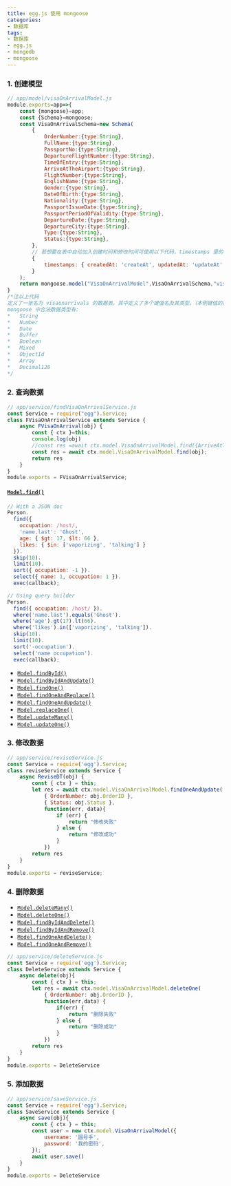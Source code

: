 ```yaml
---
title: egg.js 使用 mongoose
categories: 
- 数据库
tags:
- 数据库
- egg.js
- mongodb
- mongoose
---
```




### 1. 创建模型
<!--more-->
```js
// app/model/visaOnArrivalModel.js
module.exports=app=>{
    const {mongoose}=app;
    const {Schema}=mongoose;
    const VisaOnArrivalSchema=new Schema(
        {
            OrderNumber:{type:String},
            FullName:{type:String},
            PassportNo:{type:String},
            DepartureFlightNumber:{type:String},
            TimeOfEntry:{type:String},
            ArriveAtTheAirport:{type:String},
            FlightNumber:{type:String},
            EnglishName:{type:String},
            Gender:{type:String},
            DateOfBirth:{type:String},
            Nationality:{type:String},
            PassportIssueDate:{type:String},
            PassportPeriodOfValidity:{type:String},
            DepartureDate:{type:String},
            DepartureCity:{type:String},
            Type:{type:String},
            Status:{type:String},
        },
        // 若想要在表中自动加入创建时间和修改时间可使用以下代码，timestamps 里的值名称可以随意修改
        {
            timestamps: { createdAt: 'createAt', updatedAt: 'updateAt' }
        }
    );
    return mongoose.model("VisaOnArrivalModel",VisaOnArrivalSchema,"visaonarrivals")
}
/*注以上代码
定义了一张名为 visaonarrivals 的数据表，其中定义了多个键值名及其类型。（本例键值的数据类型为 string 类型）
mongoose 中合法数据类型有:
*   String
*   Number
*   Date
*   Buffer
*   Boolean
*   Mixed
*   ObjectId
*   Array
*   Decimal128
*/	

```


### 2. 查询数据

```js
// app/service/findVisaOnArrivalService.js
const Service = require("egg").Service;
class FVisaOnArrivalService extends Service {
    async FVisaOnArrival(obj) {
        const { ctx }=this;
        console.log(obj)
        //const res =await ctx.model.VisaOnArrivalModel.find({ArriveAtTheAirport:obj.ArriveAtTheAirport});
        const res = await ctx.model.VisaOnArrivalModel.find(obj);
        return res
    }
}
module.exports = FVisaOnArrivalService;

```

#### [`Model.find()`](https://mongoosejs.com/docs/api.html#model_Model.find)

```js
// With a JSON doc
Person.
  find({
    occupation: /host/,
    'name.last': 'Ghost',
    age: { $gt: 17, $lt: 66 },
    likes: { $in: ['vaporizing', 'talking'] }
  }).
  skip(10).
  limit(10).
  sort({ occupation: -1 }).
  select({ name: 1, occupation: 1 }).
  exec(callback);

// Using query builder
Person.
  find({ occupation: /host/ }).
  where('name.last').equals('Ghost').
  where('age').gt(17).lt(66).
  where('likes').in(['vaporizing', 'talking']).
  skip(10).
  limit(10).
  sort('-occupation').
  select('name occupation').
  exec(callback);

```



- [`Model.findById()`](https://mongoosejs.com/docs/api.html#model_Model.findById)
- [`Model.findByIdAndUpdate()`](https://mongoosejs.com/docs/api.html#model_Model.findByIdAndUpdate)
- [`Model.findOne()`](https://mongoosejs.com/docs/api.html#model_Model.findOne)
- [`Model.findOneAndReplace()`](https://mongoosejs.com/docs/api.html#model_Model.findOneAndReplace)
- [`Model.findOneAndUpdate()`](https://mongoosejs.com/docs/api.html#model_Model.findOneAndUpdate)
- [`Model.replaceOne()`](https://mongoosejs.com/docs/api.html#model_Model.replaceOne)
- [`Model.updateMany()`](https://mongoosejs.com/docs/api.html#model_Model.updateMany)
- [`Model.updateOne()`](https://mongoosejs.com/docs/api.html#model_Model.updateOne)





### 3. 修改数据

```js
// app/service/reviseService.js
const Service = require('egg').Service;
class reviseService extends Service {
    async ReviseDT(obj) {
        const { ctx } = this;
        let res = await ctx.model.VisaOnArrivalModel.findOneAndUpdate(
            { OrderNumber: obj.OrderID },
            { Status: obj.Status },
            function(err, data){
                if (err) {
                    return "修改失败"
                } else {
                    return "修改成功"
                }
            })
        return res
    }
}
module.exports = reviseService;
```



### 4. 删除数据

- [`Model.deleteMany()`](https://mongoosejs.com/docs/api.html#model_Model.deleteMany)
- [`Model.deleteOne()`](https://mongoosejs.com/docs/api.html#model_Model.deleteOne)
- [`Model.findByIdAndDelete()`](https://mongoosejs.com/docs/api.html#model_Model.findByIdAndDelete)
- [`Model.findByIdAndRemove()`](https://mongoosejs.com/docs/api.html#model_Model.findByIdAndRemove)
- [`Model.findOneAndDelete()`](https://mongoosejs.com/docs/api.html#model_Model.findOneAndDelete)
- [`Model.findOneAndRemove()`](https://mongoosejs.com/docs/api.html#model_Model.findOneAndRemove)

```js
// app/service/deleteService.js
const Service = require('egg').Service;
class DeleteService extends Service {
    async delete(obj){
        const { ctx } = this;
        let res = await ctx.model.VisaOnArrivalModel.deleteOne(
            { OrderNumber: obj.OrderID },
            function(err,data) {
                if(err) {
                    return "删除失败"
                } else {
                    return "删除成功"
                }
            })   
        return res
    }
}
module.exports = DeleteService
```



### 5. 添加数据

```js
// app/service/saveService.js
const Service = require('egg').Service;
class SaveService extends Service {
    async save(obj){
        const { ctx } = this;
        const user = new ctx.model.VisaOnArrivalModel({
            username: '圆号手',
            password: '我的密码',
        });
        await user.save()
    }
}
module.exports = DeleteService
```

